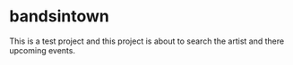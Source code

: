 # bandsintown
This is a test project and this project is about to search the artist and there upcoming events.
